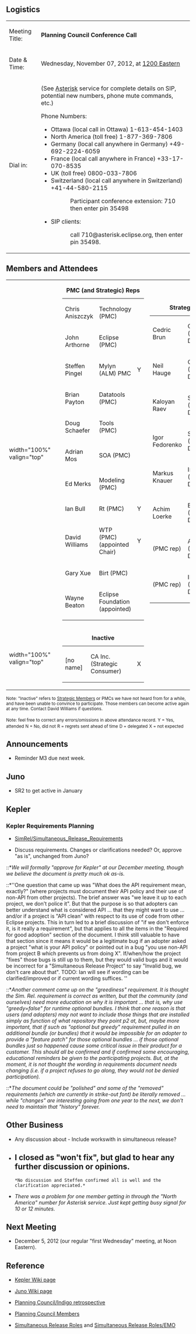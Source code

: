 ## Logistics

<table>
<tbody>
<tr class="odd">
<td><p>Meeting Title:</p></td>
<td><p><strong>Planning Council Conference Call</strong></p></td>
</tr>
<tr class="even">
<td><p>Date &amp; Time:</p></td>
<td><p>Wednesday, November 07, 2012, at <a href="http://www.timeanddate.com/worldclock/fixedtime.html?year=2012&amp;month=11&amp;day=07&amp;hour=12&amp;min=0&amp;sec=0&amp;p1=179">1200 Eastern</a></p></td>
</tr>
<tr class="odd">
<td><p>Dial in:</p></td>
<td><p>(See <a href="Asterisk" title="wikilink">Asterisk</a> service for complete details on SIP, potential new numbers, phone mute commands, etc.)</p>
<p>Phone Numbers:</p>
<ul>
<li>Ottawa (local call in Ottawa) 1-613-454-1403</li>
<li>North America (toll free) 1-877-369-7806</li>
<li>Germany (local call anywhere in Germany) +49-692-2224-6059</li>
<li>France (local call anywhere in France) +33-17-070-8535</li>
<li>UK (toll free) 0800-033-7806</li>
<li>Switzerland (local call anywhere in Switzerland) +41-44-580-2115</li>
</ul>
<dl>
<dt></dt>
<dd><dl>
<dt></dt>
<dd>Participant conference extension: 710 then enter pin 35498
</dd>
</dl>
</dd>
</dl>
<ul>
<li>SIP clients:</li>
</ul>
<dl>
<dt></dt>
<dd><dl>
<dt></dt>
<dd>call 710@asterisk.eclipse.org, then enter pin 35498.
</dd>
</dl>
</dd>
</dl></td>
</tr>
</tbody>
</table>

## Members and Attendees

<table>
<tbody>
<tr class="odd">
<td><p>width="100%" valign="top"</p></td>
<td></td>
<td><table>
<caption><strong>PMC (and Strategic) Reps</strong></caption>
<tbody>
<tr class="odd">
<td><p>Chris Aniszczyk</p></td>
<td><p>Technology (PMC)</p></td>
<td></td>
</tr>
<tr class="even">
<td><p>John Arthorne</p></td>
<td><p>Eclipse (PMC)</p></td>
<td></td>
</tr>
<tr class="odd">
<td><p>Steffen Pingel</p></td>
<td><p>Mylyn (ALM) PMC</p></td>
<td><p>Y</p></td>
</tr>
<tr class="even">
<td><p>Brian Payton</p></td>
<td><p>Datatools (PMC)</p></td>
<td></td>
</tr>
<tr class="odd">
<td><p>Doug Schaefer</p></td>
<td><p>Tools (PMC)</p></td>
<td></td>
</tr>
<tr class="even">
<td><p>Adrian Mos</p></td>
<td><p>SOA (PMC)</p></td>
<td></td>
</tr>
<tr class="odd">
<td><p>Ed Merks</p></td>
<td><p>Modeling (PMC)</p></td>
<td></td>
</tr>
<tr class="even">
<td><p>Ian Bull</p></td>
<td><p>Rt (PMC)</p></td>
<td><p>Y</p></td>
</tr>
<tr class="odd">
<td><p>David Williams</p></td>
<td><p>WTP (PMC) (appointed Chair)</p></td>
<td><p>Y</p></td>
</tr>
<tr class="even">
<td><p>Gary Xue</p></td>
<td><p>Birt (PMC)</p></td>
<td></td>
</tr>
<tr class="odd">
<td><p>Wayne Beaton</p></td>
<td><p>Eclipse Foundation (appointed)</p></td>
<td></td>
</tr>
</tbody>
</table></td>
<td><table>
<caption><strong>Strategic Reps</strong></caption>
<tbody>
<tr class="odd">
<td><p>Cedric Brun</p></td>
<td><p>OBEO (Strategic Developer)</p></td>
<td></td>
</tr>
<tr class="even">
<td><p>Neil Hauge</p></td>
<td><p>Oracle (Strategic Developer)</p></td>
<td><p>Y</p></td>
</tr>
<tr class="odd">
<td><p>Kaloyan Raev</p></td>
<td><p>SAP AG (Strategic Developer)</p></td>
<td></td>
</tr>
<tr class="even">
<td><p>Igor Fedorenko</p></td>
<td><p>Sonatype (Strategic Developer)</p></td>
<td></td>
</tr>
<tr class="odd">
<td><p>Markus Knauer</p></td>
<td><p>Innoopract (Strategic Developer)</p></td>
<td><p>Y</p></td>
</tr>
<tr class="even">
<td><p>Achim Loerke</p></td>
<td><p>BREDEX (Strategic Developer)</p></td>
<td><p>Y</p></td>
</tr>
<tr class="odd">
<td><p>(PMC rep)</p></td>
<td><p>Actuate (Strategic Developer)</p></td>
<td><p>X</p></td>
</tr>
<tr class="even">
<td><p>(PMC rep)</p></td>
<td><p>IBM (Strategic Developer)</p></td>
<td><p>X</p></td>
</tr>
</tbody>
</table></td>
</tr>
<tr class="even">
<td><p>width="100%" valign="top"</p></td>
<td></td>
<td><table>
<caption><strong>Inactive</strong></caption>
<tbody>
<tr class="odd">
<td><p>[no name]</p></td>
<td><p>CA Inc. (Strategic Consumer)</p></td>
<td><p>X</p></td>
</tr>
</tbody>
</table></td>
<td></td>
</tr>
</tbody>
</table>

<small>Note: "Inactive" refers to [Strategic
Members](http://www.eclipse.org/membership/showMembersWithTag.php?TagID=strategic)
or PMCs we have not heard from for a while, and have been unable to
convince to participate. Those members can become active again at any
time. Contact David Williams if questions.</small>

<small>Note: feel free to correct any errors/omissions in above
attendance record.</small>
<small>Y = Yes, attended</small>
<small>N = No, did not</small>
<small>R = regrets sent ahead of time</small>
<small>D = delegated</small>
<small>X = not expected</small>

## Announcements

  - Reminder M3 due next week.

## Juno

  - SR2 to get active in January

## Kepler

### Kepler Requirements Planning

  - [SimRel/Simultaneous_Release_Requirements](SimRel/Simultaneous_Release_Requirements "wikilink")

<!-- end list -->

  -
    Discuss requirements. Changes or clarifications needed? Or, approve
    "as is", unchanged from Juno?

::\**We will formally "approve for Kepler" at our December meeting,
though we believe the document is pretty much ok as-is.*

::\*''One question that came up was "What does the API requirement mean,
exactly?" (where projects must document their API policy and their use
of non-API from other projects). The brief answer was "we leave it up to
each project, we don't police it". But that the purpose is so that
adopters can better understand what is considered API ... that they
might want to use ... and/or if a project is "API clean" with respect to
its use of code from other Eclipse projects. This in turn led to a brief
discussion of "if we don't enforce it, is it really a requirement", but
that applies to all the items in the "Required for good adoption"
section of the document. I think still valuable to have that section
since it means it would be a legitimate bug if an adopter asked a
project "what is your API policy" or pointed out in a bug "you use
non-API from project B which prevents us from doing X". If/when/how the
project "fixes" those bugs is still up to them, but they would valid
bugs and it would be incorrect for a "Simultaneous Release Project" to
say "Invalid bug, we don't care about that".
TODO: Ian will see if wording can be clarified/improved or if current
wording suffices. ''

::\**Another comment came up on the "greediness" requirement. It is
thought the Sim. Rel. requirement is correct as written, but that the
community (and ourselves) need more education on why it is important ...
that is, why use "greedy=false" for runtime optional bundles. I think
that one reason is that users (and adopters) may not want to include
those things that are installed simply as function of what repository
they point p2 at, but, maybe more important, that if such as "optional
but greedy" requirement pulled in an additional bundle (or bundles) that
it would be impossible for an adopter to provide a "feature patch" for
those optional bundles ... if those optional bundles just so happened
cause some critical issue in their product for a customer. This should
all be confirmed and if confirmed some encouraging, educational
reminders be given to the participating projects. But, at the moment, it
is not thought the wording in requirements document needs changing (i.e.
if a project refuses to go along, they would not be denied
participation).*

::\**The document could be "polished" and some of the "removed"
requirements (which are currently in strike-out font) be literally
removed ... while "changes" are interesting going from one year to the
next, we don't need to maintain that "history" forever.*

## Other Business

  - Any discussion about  - Include workswith in simultaneous release?

<!-- end list -->

  -
    I closed as "won't fix", but glad to hear any further discussion or
    opinions.
      -
        *No discussion and Steffen confirmed all is well and the
        clarification appreciated.*

<!-- end list -->

  - *There was a problem for one member getting in through the "North
    America" number for Asterisk service. Just kept getting busy signal
    for 10 or 12 minutes.*

## Next Meeting

  - December 5, 2012 (our regular "first Wednesday" meeting, at Noon
    Eastern).

## Reference

  -
    [Kepler Wiki page](Kepler "wikilink")

<!-- end list -->

  -
    [Juno Wiki page](Juno "wikilink")

<!-- end list -->

  -
    [Planning Council/Indigo
    retrospective](Indigo_retrospective.md)

<!-- end list -->

  -
    [Planning Council
    Members](http://www.eclipse.org/org/foundation/council.php#planning)

<!-- end list -->

  -
    [Simultaneous Release Roles](Simultaneous_Release_Roles "wikilink")
    and [Simultaneous Release
    Roles/EMO](Simultaneous_Release_Roles/EMO "wikilink")